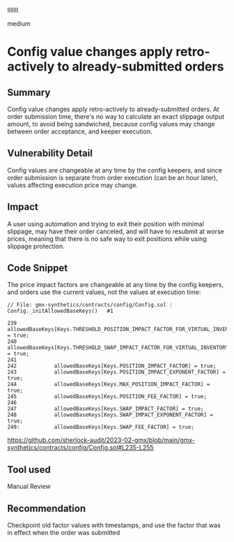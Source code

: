 IllIllI

medium

# Config value changes apply retro-actively to already-submitted orders

## Summary

Config value changes apply retro-actively to already-submitted orders. At order submission time, there's no way to calculate an exact slippage output amount, to avoid being sandwiched, because config values may change between order acceptance, and keeper execution.


## Vulnerability Detail

Config values are changeable at any time by the config keepers, and since order submission is separate from order execution (can be an hour later), values affecting execution price may change.


## Impact

A user using automation and trying to exit their position with minimal slippage, may have their order canceled, and will have to resubmit at worse prices, meaning that there is no safe way to exit positions while using slippage protection.

## Code Snippet

The price impact factors are changeable at any time by the config keepers, and orders use the current values, not the values at execution time:
```solidity
// File: gmx-synthetics/contracts/config/Config.sol : Config._initAllowedBaseKeys()   #1

239            allowedBaseKeys[Keys.THRESHOLD_POSITION_IMPACT_FACTOR_FOR_VIRTUAL_INVENTORY] = true;
240            allowedBaseKeys[Keys.THRESHOLD_SWAP_IMPACT_FACTOR_FOR_VIRTUAL_INVENTORY] = true;
241    
242            allowedBaseKeys[Keys.POSITION_IMPACT_FACTOR] = true;
243            allowedBaseKeys[Keys.POSITION_IMPACT_EXPONENT_FACTOR] = true;
244            allowedBaseKeys[Keys.MAX_POSITION_IMPACT_FACTOR] = true;
245            allowedBaseKeys[Keys.POSITION_FEE_FACTOR] = true;
246    
247            allowedBaseKeys[Keys.SWAP_IMPACT_FACTOR] = true;
248            allowedBaseKeys[Keys.SWAP_IMPACT_EXPONENT_FACTOR] = true;
249:           allowedBaseKeys[Keys.SWAP_FEE_FACTOR] = true;
```
https://github.com/sherlock-audit/2023-02-gmx/blob/main/gmx-synthetics/contracts/config/Config.sol#L235-L255


## Tool used

Manual Review


## Recommendation

Checkpoint old factor values with timestamps, and use the factor that was in effect when the order was submitted
